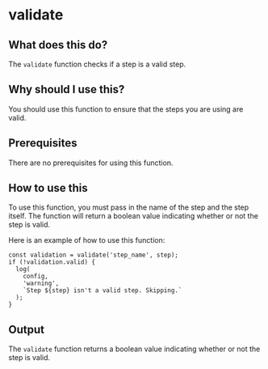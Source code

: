 
  
   # **validate**

## What does this do?

The `validate` function checks if a step is a valid step.

## Why should I use this?

You should use this function to ensure that the steps you are using are valid.

## Prerequisites

There are no prerequisites for using this function.

## How to use this

To use this function, you must pass in the name of the step and the step itself. The function will return a boolean value indicating whether or not the step is valid.

Here is an example of how to use this function:

```
const validation = validate('step_name', step);
if (!validation.valid) {
  log(
    config,
    'warning',
    `Step ${step} isn't a valid step. Skipping.`
  );
}
```

## Output

The `validate` function returns a boolean value indicating whether or not the step is valid.
  
  